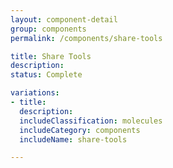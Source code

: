 ```yaml
---
layout: component-detail
group: components
permalink: /components/share-tools

title: Share Tools
description:
status: Complete

variations:
- title:
  description:
  includeClassification: molecules
  includeCategory: components
  includeName: share-tools

---
```

